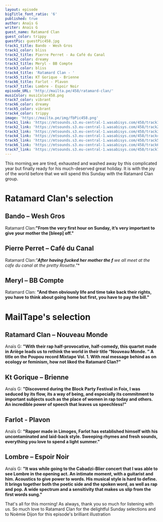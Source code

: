 ```yaml
---
layout: episode
bigTitle_font_ratio: '6'
published: true
author: Anaïs G
writer: Anaïs G
guest_name: Ratamard Clan
guest_color: trippy
guestPic: guestPic458.jpg
track1_title: Bando - Wesh Gros
track1_color: bliss
track2_title: Pierre Perret - Au Café du Canal
track2_color: dreamy
track3_title: Meryl - BB Compte
track3_color: bliss
track4_title: 'Ratamard Clan - '
track5_title: KT Gorique - Brienne
track6_title: Farlot - Plavon
track7_title: Lombre - Espoir Noir
episode_URL: 'http://mailta.pe/458/ratamard-clan/'
musiColor: musiColor458.png
track7_color: vibrant
track6_color: dreamy
track5_color: vibrant
track4_color: trippy
image: 'https://mailta.pe/img/fbPic458.png'
track1_link: 'https://mtsounds.s3.eu-central-1.wasabisys.com/458/track1.mp3'
track2_link: 'https://mtsounds.s3.eu-central-1.wasabisys.com/458/track2.mp3'
track3_link: 'https://mtsounds.s3.eu-central-1.wasabisys.com/458/track3.mp3'
track4_link: 'https://mtsounds.s3.eu-central-1.wasabisys.com/458/track4.mp3'
track5_link: 'https://mtsounds.s3.eu-central-1.wasabisys.com/458/track5.mp3'
track6_link: 'https://mtsounds.s3.eu-central-1.wasabisys.com/458/track6.mp3'
track7_link: 'https://mtsounds.s3.eu-central-1.wasabisys.com/458/track7.mp3'
---
```


<p id="introduction">This morning,we are tired, exhausted and washed away by this complicated year but finally ready for his much-deserved great holiday. It is with the joy of the world before that we will spend this Sunday with the Ratamard Clan group. 
</p>

# Ratamard Clan's selection

## Bando – Wesh Gros
Ratamard Clan:**"**From the very first hour on Sunday, it’s very important to give your mother the [bleep] off.**"**

## Pierre Perret  – Café du Canal
Ratamard Clan:**"**After having fucked her mother the f*** we all meet at the cafe du canal at the pretty Rosette.**"**

## Meryl  – BB Compte
Ratamard Clan: **"**And then obviously life and time take back their rights, you have to think about going home but first, you have to pay the bill.**"**


# MailTape's selection

## Ratamard Clan – Nouveau Monde
Anaïs G: **"**With their rap half-provocative, half-comedy, this quartet made in Ariège leads us to rethink the world in their title “Nouveau Monde. ” A title on the Poupou record Mixtape Vol. 1. With real message behind as on ecology or feminism, how not liked the Ratamard Clan?**"**

## Kt Gorique – Brienne
Anaïs G: **"**Discovered during the Block Party Festival in Foix, I was seduced by its flow, its a way of being, and especially its commitment to important subjects such as the place of women in rap today and others. An incredible power of speech that leaves us speechless!**"**

## Farlot - Plavon
Anaïs G: **"**Rapper made in Limoges, Farlot has established himself with his uncontaminated and laid-back style. Sweeping rhymes and fresh sounds, everything you love to spend a light summer.**"**

## Lombre – Espoir Noir
Anaïs G: **"**It was while going to the Cabadzi-Blier concert that I was able to see Lombre in the opening act. An intimate moment, with a guitarist and him. Acoustics to give power to words. His musical style is hard to define. It brings together both the poetic side and the spoken word, as well as rap and pop. A wide spectrum and a sensitivity that makes us slip from the first words sung.**"** 

<p id="outroduction"> That's all for this morning! As always, thank you so much for listening with us. So much love to Ratamard Clan for the delightful Sunday selections and to Noèmie Dijon for this episode's brilliant illustration </p>
